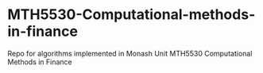 # MTH5530-Computational-methods-in-finance
Repo for algorithms implemented in Monash Unit MTH5530 Computational Methods in Finance
